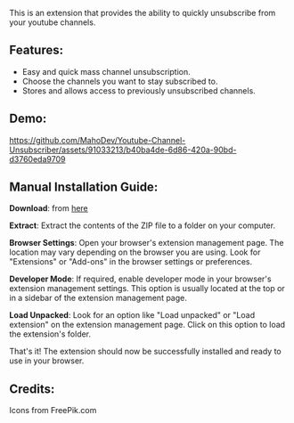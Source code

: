 This is an extension that provides the ability to quickly unsubscribe from your youtube channels.

## Features:
- Easy and quick mass channel unsubscription.
- Choose the channels you want to stay subscribed to.
- Stores and allows access to previously unsubscribed channels.

## Demo:

https://github.com/MahoDev/Youtube-Channel-Unsubscriber/assets/91033213/b40ba4de-6d86-420a-90bd-d3760eda9709

## Manual Installation Guide:

**Download**: from [here](https://github.com/MahoDev/Youtube-Channel-Unsubscriber/releases/download/v1.0.0/Youtube.unsubscriber.extension.rar)

**Extract**: Extract the contents of the ZIP file to a folder on your computer. 

**Browser Settings**: Open your browser's extension management page. The location may vary depending on the browser you are using. Look for "Extensions" or "Add-ons" in the browser settings or preferences.

**Developer Mode**: If required, enable developer mode in your browser's extension management settings. This option is usually located at the top or in a sidebar of the extension management page.

**Load Unpacked**: Look for an option like "Load unpacked" or "Load extension" on the extension management page. Click on this option to load the extension's folder.


That's it! The extension should now be successfully installed and ready to use in your browser.

## Credits:

Icons from FreePik.com
